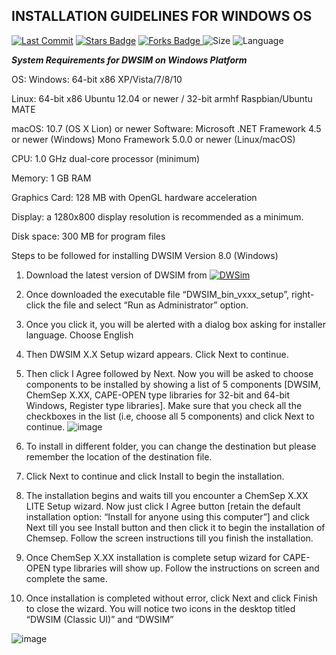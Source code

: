 


## INSTALLATION GUIDELINES FOR WINDOWS OS

 
<p align="left">
<a href="https://github.com/virajdesai0309/DWSIM-Repo"><img src="https://img.shields.io/static/v1?logo=github&label=Originator&message=virajdesai0309&color=ff3300" alt="Last Commit"/></a>
<a href="https://github.com/virajdesai0309/DWSIM-Repo/stargazers"><img src="https://img.shields.io/github/stars/virajdesai0309/DWSIM-Repo.svg?colorB=1a53ff" alt="Stars Badge"/></a>
<a href="https://github.com/virajdesai0309/DWSIM-Repo/network/members"><img src="https://img.shields.io/github/forks/virajdesai0309/DWSIM-Repo" alt="Forks Badge"/> </a>
<img src="https://img.shields.io/github/repo-size/virajdesai0309/DWSIM-Repo.svg?colorB=CC66FF&style=flat" alt="Size"/>
<img src="https://img.shields.io/github/languages/top/virajdesai0309/DWSIM-Repo.svg?colorB=996600&style=flat" alt="Language"/></a>

***System Requirements for DWSIM on Windows Platform***  

OS: Windows: 64-bit x86 XP/Vista/7/8/10 

Linux: 64-bit x86 Ubuntu 12.04 or newer / 32-bit armhf Raspbian/Ubuntu MATE 

macOS: 10.7 (OS X Lion) or newer Software: Microsoft .NET Framework 4.5 or newer (Windows)  Mono Framework 5.0.0 or newer (Linux/macOS) 

CPU:   1.0 GHz dual-core processor (minimum) 

Memory: 1 GB RAM 

Graphics Card: 128 MB with OpenGL hardware acceleration 

Display: a 1280x800 display resolution is recommended as a minimum. 

Disk space: 300 MB for program files 
 
Steps to be followed for installing DWSIM Version 8.0 (Windows) 
 
1. Download the latest version of DWSIM from [![DWSim](https://img.shields.io/badge/DWSIM-3776AB?style=flat&logo=DWSIM&logoColor=yellow)](https://sourceforge.net/projects/dwsim/)
3. Once downloaded the executable file “DWSIM_bin_vxxx_setup”, right-click the file and select “Run as Administrator” option. 
4. Once you click it, you will be alerted with a dialog box asking for installer language. Choose English  
5. Then DWSIM X.X Setup wizard appears. Click Next to continue. 
6. Then click I Agree followed by Next. Now you will be asked to choose components to be installed by showing a list of 5 components [DWSIM, ChemSep X.XX, CAPE-OPEN type libraries for 32-bit and 64-bit Windows, Register type libraries]. Make sure that you check all the checkboxes in the list (i.e, choose all 5 components) and click Next to continue.
![image](https://user-images.githubusercontent.com/87890409/183234869-2f6f755c-7084-4508-92a2-1e9c69c95a49.png)

7. To install in different folder, you can change the destination but please remember the location of the destination file.  
8. Click Next to continue and click Install to begin the installation. 
9. The installation begins and waits till you encounter a ChemSep X.XX LITE Setup wizard. 
Now just click I Agree button [retain the default installation option: “Install for anyone using this computer”] and click Next till you see Install button and then click it to begin the installation of Chemsep. Follow the screen instructions till you finish the installation.  
10. Once ChemSep X.XX installation is complete setup wizard for CAPE-OPEN type libraries 
will show up. Follow the instructions on screen and complete the same.  
11. Once installation is completed without error, click Next and click Finish to close the wizard. You will notice two icons in the desktop titled “DWSIM (Classic UI)” and  “DWSIM” 


![image](https://user-images.githubusercontent.com/87890409/183234910-9b670375-1d6e-4d9a-82bb-4df15c2aba42.png)

